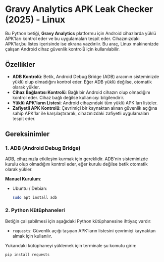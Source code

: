 # Gravy Analytics APK Leak Checker (2025) - Linux

Bu Python betiği, **Gravy Analytics** platformu için Android cihazlarda yüklü APK'ları kontrol eder ve bu uygulamaları tespit eder. Cihazınızdaki APK'lar,bu listes içerisinde ise ekrana yazdırılır. Bu araç, Linux makinenizde çalışan Android cihaz güvenlik kontrolü için kullanılabilir.



## Özellikler

- **ADB Kontrolü**: Betik, Android Debug Bridge (ADB) aracının sisteminizde yüklü olup olmadığını kontrol eder. Eğer ADB yüklü değilse, otomatik olarak yükler.
- **Cihaz Bağlantısı Kontrolü**: Bağlı bir Android cihazın olup olmadığını kontrol eder. Cihaz bağlı değilse kullanıcıyı bilgilendirir.
- **Yüklü APK'ların Listesi**: Android cihazındaki tüm yüklü APK'ları listeler.
- **Zafiyetli APK Kontrolü**: Çevrimiçi bir kaynaktan alınan güvenlik açığına sahip APK'lar ile karşılaştırarak, cihazınızdaki zafiyetli uygulamaları tespit eder.

## Gereksinimler

### 1. ADB (Android Debug Bridge)
ADB, cihazınızla etkileşim kurmak için gereklidir. ADB'nin sisteminizde kurulu olup olmadığını kontrol eder, eğer kurulu değilse betik otomatik olarak yükler.

**Manuel Kurulum**:

- Ubuntu / Debian:
    ```bash
    sudo apt install adb
    ```

### 2. Python Kütüphaneleri
Betiğin çalışabilmesi için aşağıdaki Python kütüphanesine ihtiyaç vardır:
- `requests`: Güvenlik açığı taşıyan APK'ların listesini çevrimiçi kaynaktan almak için kullanılır.

Yukarıdaki kütüphaneyi yüklemek için terminale şu komutu girin:
```bash
pip install requests
